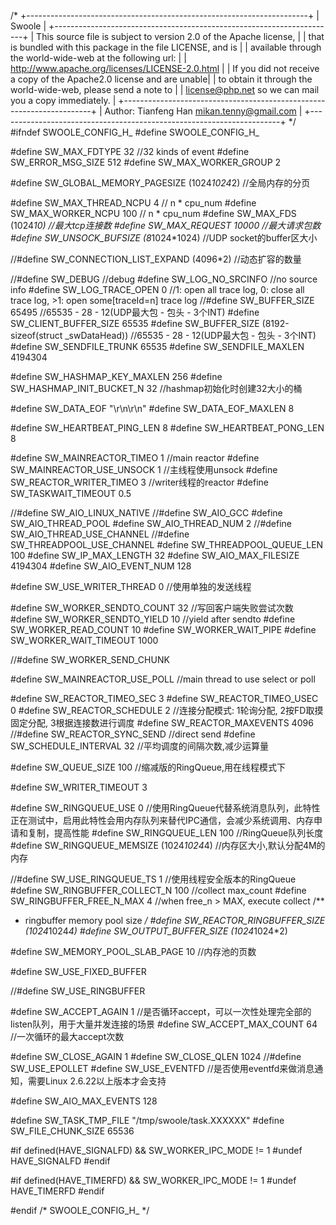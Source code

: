 /*
  +----------------------------------------------------------------------+
  | Swoole                                                               |
  +----------------------------------------------------------------------+
  | This source file is subject to version 2.0 of the Apache license,    |
  | that is bundled with this package in the file LICENSE, and is        |
  | available through the world-wide-web at the following url:           |
  | http://www.apache.org/licenses/LICENSE-2.0.html                      |
  | If you did not receive a copy of the Apache2.0 license and are unable|
  | to obtain it through the world-wide-web, please send a note to       |
  | license@php.net so we can mail you a copy immediately.               |
  +----------------------------------------------------------------------+
  | Author: Tianfeng Han  <mikan.tenny@gmail.com>                        |
  +----------------------------------------------------------------------+
*/
#ifndef SWOOLE_CONFIG_H_
#define SWOOLE_CONFIG_H_

#define SW_MAX_FDTYPE              32   //32 kinds of event
#define SW_ERROR_MSG_SIZE          512
#define SW_MAX_WORKER_GROUP        2

#define SW_GLOBAL_MEMORY_PAGESIZE  (1024*1024*2) //全局内存的分页

#define SW_MAX_THREAD_NCPU         4 // n * cpu_num
#define SW_MAX_WORKER_NCPU         100 // n * cpu_num
#define SW_MAX_FDS                 (1024*10)      //最大tcp连接数
#define SW_MAX_REQUEST             10000          //最大请求包数
#define SW_UNSOCK_BUFSIZE          (8*1024*1024)  //UDP socket的buffer区大小

//#define SW_CONNECTION_LIST_EXPAND  (4096*2)  //动态扩容的数量

//#define SW_DEBUG                  //debug
#define SW_LOG_NO_SRCINFO          //no source info
#define SW_LOG_TRACE_OPEN          0  //1: open all trace log, 0: close all trace log, >1: open some[traceId=n] trace log
//#define SW_BUFFER_SIZE            65495 //65535 - 28 - 12(UDP最大包 - 包头 - 3个INT)
#define SW_CLIENT_BUFFER_SIZE      65535
#define SW_BUFFER_SIZE             (8192-sizeof(struct _swDataHead)) //65535 - 28 - 12(UDP最大包 - 包头 - 3个INT)
#define SW_SENDFILE_TRUNK          65535
#define SW_SENDFILE_MAXLEN         4194304

#define SW_HASHMAP_KEY_MAXLEN      256
#define SW_HASHMAP_INIT_BUCKET_N   32  //hashmap初始化时创建32大小的桶

#define SW_DATA_EOF                "\r\n\r\n"
#define SW_DATA_EOF_MAXLEN         8

#define SW_HEARTBEAT_PING_LEN      8
#define SW_HEARTBEAT_PONG_LEN      8

#define SW_MAINREACTOR_TIMEO       1    //main reactor
#define SW_MAINREACTOR_USE_UNSOCK  1    //主线程使用unsock
#define SW_REACTOR_WRITER_TIMEO    3    //writer线程的reactor
#define SW_TASKWAIT_TIMEOUT        0.5

//#define SW_AIO_LINUX_NATIVE
//#define SW_AIO_GCC
#define SW_AIO_THREAD_POOL
#define SW_AIO_THREAD_NUM          2
//#define SW_AIO_THREAD_USE_CHANNEL
//#define SW_THREADPOOL_USE_CHANNEL
#define SW_THREADPOOL_QUEUE_LEN    100
#define SW_IP_MAX_LENGTH           32
#define SW_AIO_MAX_FILESIZE        4194304
#define SW_AIO_EVENT_NUM           128

#define SW_USE_WRITER_THREAD       0    //使用单独的发送线程

#define SW_WORKER_SENDTO_COUNT     32    //写回客户端失败尝试次数
#define SW_WORKER_SENDTO_YIELD     10   //yield after sendto
#define SW_WORKER_READ_COUNT       10
#define SW_WORKER_WAIT_PIPE
#define SW_WORKER_WAIT_TIMEOUT     1000

//#define SW_WORKER_SEND_CHUNK

#define SW_MAINREACTOR_USE_POLL         //main thread to use select or poll

#define SW_REACTOR_TIMEO_SEC       3
#define SW_REACTOR_TIMEO_USEC      0
#define SW_REACTOR_SCHEDULE        2    //连接分配模式: 1轮询分配, 2按FD取摸固定分配, 3根据连接数进行调度
#define SW_REACTOR_MAXEVENTS       4096
//#define SW_REACTOR_SYNC_SEND            //direct send
#define SW_SCHEDULE_INTERVAL       32   //平均调度的间隔次数,减少运算量

#define SW_QUEUE_SIZE              100   //缩减版的RingQueue,用在线程模式下

#define SW_WRITER_TIMEOUT          3

#define SW_RINGQUEUE_USE           0              //使用RingQueue代替系统消息队列，此特性正在测试中，启用此特性会用内存队列来替代IPC通信，会减少系统调用、内存申请和复制，提高性能
#define SW_RINGQUEUE_LEN           100            //RingQueue队列长度
#define SW_RINGQUEUE_MEMSIZE       (1024*1024*4)  //内存区大小,默认分配4M的内存

//#define SW_USE_RINGQUEUE_TS           1     //使用线程安全版本的RingQueue
#define SW_RINGBUFFER_COLLECT_N         100   //collect max_count
#define SW_RINGBUFFER_FREE_N_MAX        4    //when free_n > MAX, execute collect
/**
 * ringbuffer memory pool size
 */
#define SW_REACTOR_RINGBUFFER_SIZE       (1024*1024*4)
#define SW_OUTPUT_BUFFER_SIZE            (1024*1024*2)

#define SW_MEMORY_POOL_SLAB_PAGE         10     //内存池的页数

#define SW_USE_FIXED_BUFFER

//#define SW_USE_RINGBUFFER

#define SW_ACCEPT_AGAIN            1     //是否循环accept，可以一次性处理完全部的listen队列，用于大量并发连接的场景
#define SW_ACCEPT_MAX_COUNT        64    //一次循环的最大accept次数

#define SW_CLOSE_AGAIN             1
#define SW_CLOSE_QLEN              1024
//#define SW_USE_EPOLLET
#define SW_USE_EVENTFD                   //是否使用eventfd来做消息通知，需要Linux 2.6.22以上版本才会支持

#define SW_AIO_MAX_EVENTS          128

#define SW_TASK_TMP_FILE           "/tmp/swoole/task.XXXXXX"
#define SW_FILE_CHUNK_SIZE         65536

#if defined(HAVE_SIGNALFD) && SW_WORKER_IPC_MODE != 1
#undef HAVE_SIGNALFD
#endif

#if defined(HAVE_TIMERFD) && SW_WORKER_IPC_MODE != 1
#undef HAVE_TIMERFD
#endif

#endif /* SWOOLE_CONFIG_H_ */
